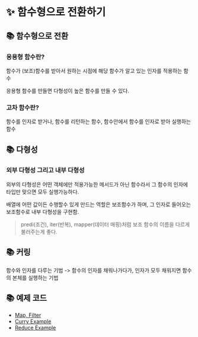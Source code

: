 # ✨ 함수형으로 전환하기

## 📚 함수형으로 전환

### 응용형 함수란?

함수가 (보조)함수를 받아서 원하는 시점에 해당 함수가 알고 있는 인자를 적용하는 함수

응용형 함수를 만들면 다형성이 높은 함수를 만들 수 있다.

### 고차 함수란?

함수를 인자로 받거나, 함수를 리턴하는 함수, 함수안에서 함수를 인자로 받아 실행하는 함수

## 📚 다형성

### 외부 다형성 그리고 내부 다형성

외부의 다형성은 어떤 객체에만 적용가능한 메서드가 아닌 함수라서 그 함수의 인자에 타입만 맞으면 모두 실행가능하다.

배열에 어떤 값이든 수행할수 있게 만드는 역할은 보조함수가 하며, 그 인자로 들어오는 보조함수로 내부 다형성을 구현함.

> predi(조건), iter(반복), mapper(데이터 매핑)처럼 보조 함수의 이름을 다르게 불러주는게 좋다.

## 📚 커링

함수와 인자를 다루는 기법 -> 함수의 인자를 채워나가다가, 인자가 모두 채워지면 함수의 본체를 실행하는 기법

## 📚 예제 코드

- [Map, Filter](./index.js)
- [Curry Example](./curry.js)
- [Reduce Example](./reduce.js)

